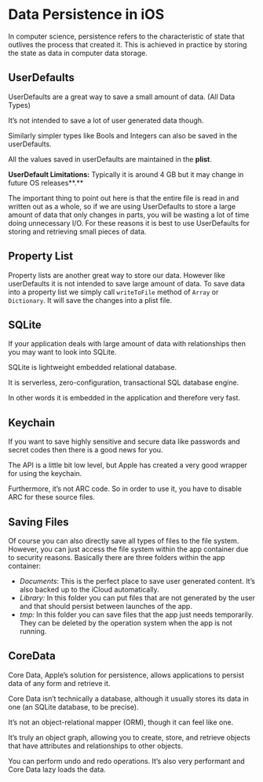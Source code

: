 # Data Persistence in iOS

In computer science, persistence refers to the characteristic of state that outlives the process that created it. This is achieved in practice by storing the state as data in computer data storage.

## **UserDefaults**

UserDefaults are a great way to save a small amount of data. (All Data Types)

It’s not intended to save a lot of user generated data though.

Similarly simpler types like Bools and Integers can also be saved in the userDefaults.

All the values saved in userDefaults are maintained in the **plist**.

**UserDefault Limitations:** Typically it is around 4 GB but it may change in future OS releases**.**

The important thing to point out here is that the entire file is read in and written out as a whole, so if we are using UserDefaults to store a large amount of data that only changes in parts, you will be wasting a lot of time doing unnecessary I/O. For these reasons it is best to use UserDefaults for storing and retrieving small pieces of data.

## Property List

Property lists are another great way to store our data. However like userDefaults it is not intended to save large amount of data. To save data into a property list we simply call `writeToFile` method of `Array` or `Dictionary`. It will save the changes into a plist file.

## SQLite

If your application deals with large amount of data with relationships then you may want to look into SQLite.

SQLite is lightweight embedded relational database.

It is serverless, zero-configuration, transactional SQL database engine.

In other words it is embedded in the application and therefore very fast.

## Keychain

If you want to save highly sensitive and secure data like passwords and secret codes then there is a good news for you.

The API is a little bit low level, but Apple has created a very good wrapper for using the keychain.

Furthermore, it’s not ARC code. So in order to use it, you have to disable ARC for these source files.

## Saving Files

Of course you can also directly save all types of files to the file system. However, you can just access the file system within the app container due to security reasons. Basically there are three folders within the app container:

- *Documents*: This is the perfect place to save user generated content. It’s also backed up to the iCloud automatically.
- *Library:* In this folder you can put files that are not generated by the user and that should persist between launches of the app.
- *tmp:* In this folder you can save files that the app just needs temporarily. They can be deleted by the operation system when the app is not running.

## CoreData

Core Data, Apple’s solution for persistence, allows applications to persist data of any form and retrieve it.

Core Data isn’t technically a database, although it usually stores its data in one (an SQLite database, to be precise).

It’s not an object-relational mapper (ORM), though it can feel like one.

It’s truly an object graph, allowing you to create, store, and retrieve objects that have attributes and relationships to other objects.

You can perform undo and redo operations. It’s also very performant and Core Data lazy loads the data.